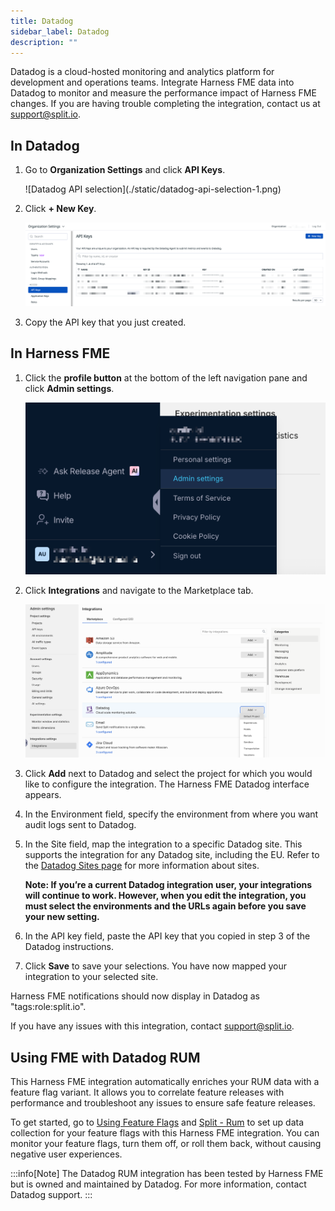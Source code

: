 ```yaml
---
title: Datadog
sidebar_label: Datadog
description: ""
---
```


Datadog is a cloud-hosted monitoring and analytics platform for development and operations teams. Integrate Harness FME data into Datadog to monitor and measure the performance impact of Harness FME changes. If you are having trouble completing the integration, contact us at [support@split.io](mailto:support@split.io).

## In Datadog
 
1. Go to **Organization Settings** and click **API Keys**.

   <div style={{maxWidth:500}}>![Datadog API selection](./static/datadog-api-selection-1.png)</div>

2. Click **+ New Key**.

   ![Create Datadog API key](./static/datadog-api-key-1.png)

3. Copy the API key that you just created.

## In Harness FME

1. Click the **profile button** at the bottom of the left navigation pane and click **Admin settings**.

   ![Harness FME Admin settings](./static/datadog-splitadmin-1.png)

2. Click **Integrations** and navigate to the Marketplace tab.

   ![Harness FME Admin settings](./static/datadog-split-integration.png)

3. Click **Add** next to Datadog and select the project for which you would like to configure the integration. The Harness FME Datadog interface appears.
4. In the Environment field, specify the environment from where you want audit logs sent to Datadog.
5. In the Site field, map the integration to a specific Datadog site. This supports the integration for any Datadog site, including the EU. Refer to the [Datadog Sites page](https://docs.datadoghq.com/getting_started/site/) for more information about sites.

   **Note: If you’re a current Datadog integration user, your integrations will continue to work. However, when you edit the integration, you must select the environments and the URLs again before you save your new setting.**

6. In the API key field, paste the API key that you copied in step 3 of the Datadog instructions.
7. Click **Save** to save your selections. You have now mapped your integration to your selected site.

Harness FME notifications should now display in Datadog as "tags:role:split.io".

If you have any issues with this integration, contact [support@split.io](mailto:support@split.io). 

## Using FME with Datadog RUM

This Harness FME integration automatically enriches your RUM data with a feature flag variant. It allows you to correlate feature releases with performance and troubleshoot any issues to ensure safe feature releases. 

To get started, go to [Using Feature Flags](https://docs.datadoghq.com/real_user_monitoring/feature_flag_tracking/using_feature_flags/) and [Split - Rum](https://docs.datadoghq.com/integrations/split-rum/) to set up data collection for your feature flags with this Harness FME integration. You can monitor your feature flags, turn them off, or roll them back, without causing negative user experiences.

:::info[Note]
The Datadog RUM integration has been tested by Harness FME but is owned and maintained by Datadog. For more information, contact Datadog support.
:::